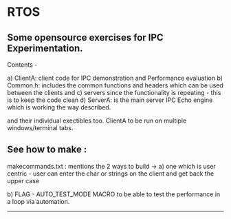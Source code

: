 # RTOS
Some opensource exercises for IPC Experimentation.
-------------------------------------------------

Contents - 

a) ClientA: client code for IPC demonstration and Performance evaluation
b) Common.h: includes the common functions and headers which can be used between the clients and c) servers since the functionality is repeating - this is to keep the code clean
d) ServerA: is the main server IPC Echo engine which is working the way described. 

and their individual exectibles too.
ClientA to be run on multiple windows/terminal tabs.


See how to make : 
--------------------
makecommands.txt : mentions the 2 ways to build ->
a) one which is user centric - user can enter the char or strings on the client and get back the upper case

b) FLAG - AUTO_TEST_MODE MACRO to be able to test the performance in a loop via automation.

----------------------
